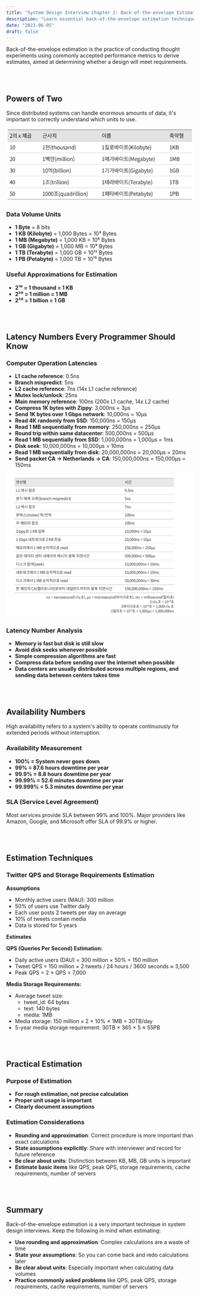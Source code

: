 ```yaml
---
title: "System Design Interview Chapter 2: Back-of-the-envelope Estimation"
description: "Learn essential back-of-the-envelope estimation techniques for system design interviews, including power of two calculations, latency numbers, and availability calculations."
date: "2023-06-05"
draft: false
---
```


Back-of-the-envelope estimation is the practice of conducting thought experiments using commonly accepted performance metrics to derive estimates, aimed at determining whether a design will meet requirements.

<br></br>

## Powers of Two

Since distributed systems can handle enormous amounts of data, it's important to correctly understand which units to use.

![Powers of Two Table](./diagram-1.webp)

### Data Volume Units
- **1 Byte** = 8 bits
- **1 KB (Kilobyte)** = 1,000 Bytes = 10³ Bytes
- **1 MB (Megabyte)** = 1,000 KB = 10⁶ Bytes
- **1 GB (Gigabyte)** = 1,000 MB = 10⁹ Bytes
- **1 TB (Terabyte)** = 1,000 GB = 10¹² Bytes
- **1 PB (Petabyte)** = 1,000 TB = 10¹⁵ Bytes

### Useful Approximations for Estimation
- **2¹⁰ = 1 thousand = 1 KB**
- **2²⁰ = 1 million = 1 MB**
- **2³⁰ = 1 billion = 1 GB**

<br></br>

## Latency Numbers Every Programmer Should Know

### Computer Operation Latencies
- **L1 cache reference**: 0.5ns
- **Branch mispredict**: 5ns
- **L2 cache reference**: 7ns (14x L1 cache reference)
- **Mutex lock/unlock**: 25ns
- **Main memory reference**: 100ns (200x L1 cache, 14x L2 cache)
- **Compress 1K bytes with Zippy**: 3,000ns = 3μs
- **Send 1K bytes over 1 Gbps network**: 10,000ns = 10μs
- **Read 4K randomly from SSD**: 150,000ns = 150μs
- **Read 1 MB sequentially from memory**: 250,000ns = 250μs
- **Round trip within same datacenter**: 500,000ns = 500μs
- **Read 1 MB sequentially from SSD**: 1,000,000ns = 1,000μs = 1ms
- **Disk seek**: 10,000,000ns = 10,000μs = 10ms
- **Read 1 MB sequentially from disk**: 20,000,000ns = 20,000μs = 20ms
- **Send packet CA → Netherlands → CA**: 150,000,000ns = 150,000μs = 150ms

![Latency Comparison](./diagram-2.webp)

### Latency Number Analysis
- **Memory is fast but disk is still slow**
- **Avoid disk seeks whenever possible**
- **Simple compression algorithms are fast**
- **Compress data before sending over the internet when possible**
- **Data centers are usually distributed across multiple regions, and sending data between centers takes time**

<br></br>

## Availability Numbers

High availability refers to a system's ability to operate continuously for extended periods without interruption.

### Availability Measurement
- **100% = System never goes down**
- **99% = 87.6 hours downtime per year**
- **99.9% = 8.8 hours downtime per year**
- **99.99% = 52.6 minutes downtime per year**
- **99.999% = 5.3 minutes downtime per year**


### SLA (Service Level Agreement)
Most services provide SLA between 99% and 100%. Major providers like Amazon, Google, and Microsoft offer SLA of 99.9% or higher.

<br></br>

## Estimation Techniques

### Twitter QPS and Storage Requirements Estimation

**Assumptions**
- Monthly active users (MAU): 300 million
- 50% of users use Twitter daily
- Each user posts 2 tweets per day on average
- 10% of tweets contain media
- Data is stored for 5 years

**Estimates**

**QPS (Queries Per Second) Estimation:**
- Daily active users (DAU) = 300 million × 50% = 150 million
- Tweet QPS = 150 million × 2 tweets / 24 hours / 3600 seconds ≈ 3,500
- Peak QPS = 2 × QPS = 7,000

**Media Storage Requirements:**
- Average tweet size:
  - tweet_id: 64 bytes
  - text: 140 bytes
  - media: 1MB
- Media storage: 150 million × 2 × 10% × 1MB = 30TB/day
- 5-year media storage requirement: 30TB × 365 × 5 ≈ 55PB


<br></br>

## Practical Estimation

### Purpose of Estimation
- **For rough estimation, not precise calculation**
- **Proper unit usage is important**
- **Clearly document assumptions**

### Estimation Considerations
- **Rounding and approximation**: Correct procedure is more important than exact calculations
- **State assumptions explicitly**: Share with interviewer and record for future reference
- **Be clear about units**: Distinction between KB, MB, GB units is important
- **Estimate basic items** like QPS, peak QPS, storage requirements, cache requirements, number of servers

<br></br>

## Summary

Back-of-the-envelope estimation is a very important technique in system design interviews. Keep the following in mind when estimating:

- **Use rounding and approximation**: Complex calculations are a waste of time
- **State your assumptions**: So you can come back and redo calculations later
- **Be clear about units**: Especially important when calculating data volumes
- **Practice commonly asked problems** like QPS, peak QPS, storage requirements, cache requirements, number of servers